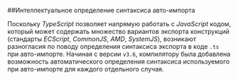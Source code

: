 ##Интеллектуальное определение синтаксиса авто-импорта

Поскольку _TypeScript_ позволяет напрямую работать с _JavaScript_ кодом, который может содержать множество вариантов экспорта конструкций (стандарты _ECScript_, _CommonJS_, _AMD_, _SystemJS_), возникают разногласия по поводу определения синтаксиса экспорта в коде `.ts` при авто-импорте. Начиная с версии `v3.6`, компилятору была добавлена возможность автоматического определения синтаксиса используемого при авто-импорте для каждого отдельного случая.
